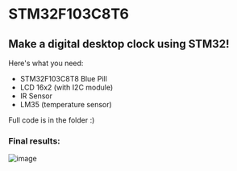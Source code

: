 # STM32F103C8T6

## Make a digital desktop clock using STM32!

Here's what you need:
- STM32F103C8T8 Blue Pill
- LCD 16x2 (with I2C module)
- IR Sensor
- LM35 (temperature sensor)

Full code is in the folder :)

### Final results:
![image](https://github.com/user-attachments/assets/88b5ed36-c0b0-455f-82a1-5d2971ad86b3)
